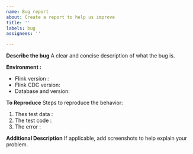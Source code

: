 ```yaml
---
name: Bug report
about: Create a report to help us improve
title: ''
labels: bug
assignees: ''

---
```


**Describe the bug**
A clear and concise description of what the bug is.

**Environment :**
 - Flink version :  
 - Flink CDC version: 
 - Database and version: 

**To Reproduce**
Steps to reproduce the behavior:
1. Thes test data :
2. The test code :
3. The error :

**Additional Description**
If applicable, add screenshots to help explain your problem.
